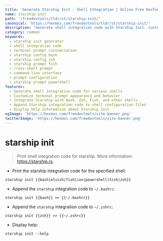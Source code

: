 ```yaml
---
title: 'Generate Starship Init - Shell Integration | Online Free DevTools by Hexmos'
name: starship-init
path: '/freedevtools/tldr/st/starship-init/'
canonical: 'https://hexmos.com/freedevtools/tldr/st/starship-init/'
description: 'Generate shell integration code with Starship Init. Customize your terminal prompt and enhance your command-line experience. Free online tool, no registration required.'
category: common
keywords:
  - starship init generator
  - shell integration code
  - terminal prompt customization
  - starship config bash
  - starship config zsh
  - starship prompt fish
  - cross-shell prompt
  - command-line interface
  - prompt configuration
  - starship prompt powershell
features:
  - Generate shell integration code for various shells
  - Customize terminal prompt appearance and behavior
  - Integrate Starship with Bash, Zsh, Fish, and other shells
  - Append Starship integration code to shell configuration files
  - Display help information about Starship init
ogImage: 'https://hexmos.com/freedevtools/site-banner.png'
twitterImage: 'https://hexmos.com/freedevtools/site-banner.png'
---
```


# starship init

> Print shell integration code for starship.
> More information: <https://starship.rs>.

- Print the starship integration code for the specified shell:

`starship init {{bash|elvish|fish|ion|powershell|tcsh|zsh}}`

- Append the `starship` integration code to `~/.bashrc`:

`starship init {{bash}} >> {{~/.bashrc}}`

- Append the `starship` integration code to `~/.zshrc`:

`starship init {{zsh}} >> {{~/.zshrc}}`

- Display help:

`starship init --help`
